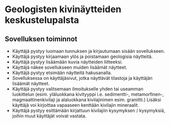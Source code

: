 # Geologisten kivinäytteiden keskustelupalsta

## Sovelluksen toiminnot
* Käyttäjä pystyy luomaan tunnuksen ja kirjautumaan sisään sovellukseen.
* Käyttäjä pystyy kirjaamaan ylös ja poistamaan geologisia näytteitä.
* Käyttäjä pystyy lisäämään kuvia näytteiden liitteeksi.
* Käyttäjä näkee sovellukseen muiden lisäämät näytteet.
* Käyttäjä pystyy etsimään näytteitä hakusanalla.
* Sovelluksessa on käyttäjäsivut, jotka näyttävät tilastoja ja käyttäjän lisäämät näytteet.
* Käyttäjä pystyy valitsemaan ilmoitukselle yhden tai useamman luokittelun (esim. yläluokkana kivityyppi i.e. sedimentti-, metamorfinen-, magmaattinenkivilaji ja alaluokkana kivilajinimen esim. graniitti.) Lisäksi käyttäjä voi kirjoittaa vapaaseen kenttään kivilajin mineraalit.
* Käyttäjä pystyy esittämään kirjattuun kivilajiin kysymyksen / kysymyksiä, joihin muut käyttäjät voivat vastata.
